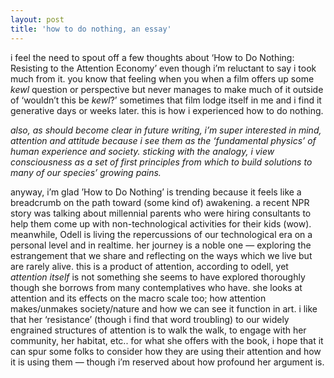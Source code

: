 ```yaml
---
layout: post
title: 'how to do nothing, an essay'
---
```

i feel the need to spout off a few thoughts about ‘How to Do Nothing: Resisting to the Attention Economy’ even though i’m reluctant to say i took much from it. you know that feeling when you when a film offers up some *kewl* question or perspective but never manages to make much of it outside of ‘wouldn’t this be *kewl*?’ sometimes that film lodge itself in me and i find it generative days or weeks later. this is how i experienced how to do nothing.

*also, as should become clear in future writing, i’m super interested in mind, attention and attitude because i see them as the ‘fundamental physics’ of human experience and society. sticking with the analogy, i view consciousness as a set of first principles from which to build solutions to many of our species’ growing pains.*

anyway, i’m glad ’How to Do Nothing’ is trending because it feels like a breadcrumb on the path toward (some kind of) awakening. a recent NPR story was talking about millennial parents who were hiring consultants to help them come up with non-technological activities for their kids (wow). meanwhile, Odell is living the repercussions of our technological era on a personal level and in realtime. her journey is a noble one — exploring the estrangement that we share and reflecting on the ways which we live but are rarely alive. this is a product of attention, according to odell, yet *attention itself* is not something she seems to have explored thoroughly though she borrows from many contemplatives who have. she looks at attention and its effects on the macro scale too; how attention makes/unmakes society/nature and how we can see it function in art. i like that her ‘resistance’ (though i find that word troubling) to our widely engrained structures of attention is to walk the walk, to engage with her community, her habitat, etc.. for what she offers with the book, i hope that it can spur some folks to consider how they are using their attention and how it is using them — though i’m reserved about how profound her argument is.
